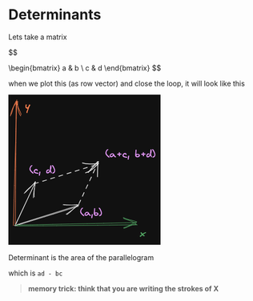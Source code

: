 # Determinants

Lets take a matrix

$$

\begin{bmatrix}
a & b \\
c & d
\end{bmatrix}
$$

when we plot this (as row vector) and close the loop, it will look like this

![image matrix plotter as vector](./img/006_determinant.excalidraw.png)

Determinant is the area of the parallelogram

which is `ad - bc` 

> **memory trick: think that you are writing the strokes of X**